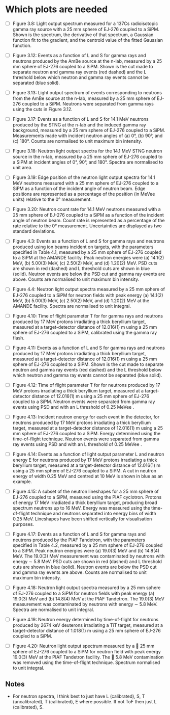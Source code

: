 # Which plots are needed
 - [ ] Figure 3.8: Light output spectrum measured for a 137Cs radioisotopic gamma ray source with a 25 mm sphere of EJ-276 coupled to a SiPM. Shown is the spectrum, the derivative of that spectrum, a Gaussian function fit to the gradient, and the centroid value of the fitted Gaussian function.
 - [ ] Figure 3.12: Events as a function of L and S for gamma rays and neutrons produced by the AmBe source at the n-lab, measured by a 25 mm sphere of EJ-276 coupled to a SiPM. Shown is the cut made to separate neutron and gamma ray events (red dashed) and the L threshold below which neutron and gamma ray events cannot be separated (blue solid).
 - [ ] Figure 3.13: Light output spectrum of events corresponding to neutrons from the AmBe source at the n-lab, measured by a 25 mm sphere of EJ-276 coupled to a SiPM. Neutrons were separated from gamma rays using the cuts in Figure 3.12.
 - [ ] Figure 3.17: Events as a function of L and S for 14.1 MeV neutrons produced by the STNG at the n-lab and the induced gamma ray background, measured by a 25 mm sphere of EJ-276 coupled to a SiPM. Measurements made with incident neutron angles of (a) 0°, (b) 90°, and (c) 180°. Counts are normalised to unit maximum bin intensity.
 - [ ] Figure 3.18: Neutron light output spectra for the 14.1 MeV STNG neutron source in the n-lab, measured by a 25 mm sphere of EJ-276 coupled to a SiPM at incident angles of 0°, 90°, and 180°. Spectra are normalised to unit area.
 - [ ] Figure 3.19: Edge position of the neutron light output spectra for 14.1 MeV neutrons measured with a 25 mm sphere of EJ-276 coupled to a SiPM as a function of the incident angle of neutron beam. Edge positions are represented as a percentage of the position (in MeVee units) relative to the 0° measurement.
 - [ ] Figure 3.20: Neutron count rate for 14.1 MeV neutrons measured with a 25 mm sphere of EJ-276 coupled to a SiPM as a function of the incident angle of neutron beam. Count rate is represented as a percentage of the rate relative to the 0° measurement. Uncertainties are displayed as two standard deviations.
 - [ ] Figure 4.3: Events as a function of L and S for gamma rays and neutrons produced using ion beams incident on targets, with the parameters specified in Table 4.1, measured by a 25 mm sphere of EJ-276 coupled to a SiPM at the AMANDE facility. Peak neutron energies were (a) 14.1(2) MeV, (b) 5.00(3) MeV, (c) 2.50(2) MeV, and (d) 1.20(2) MeV. PSD cuts are shown in red (dashed) and L threshold cuts are shown in blue (solid). Neutron events are below the PSD cut and gamma ray events are above. Counts are normalised to unit maximum bin intensity.
 - [ ] Figure 4.4: Neutron light output spectra measured by a 25 mm sphere of EJ-276 coupled to a SiPM for neutron fields with peak energy (a) 14.1(2) MeV, (b) 5.00(3) MeV, (c) 2.50(2) MeV, and (d) 1.20(2) MeV at the AMANDE facility. Spectra are normalised to unit integral.
 - [ ] Figure 4.10: Time of flight parameter T for for gamma rays and neutrons produced by 17 MeV protons irradiating a thick beryllium target, measured at a target-detector distance of 12.016(1) m using a 25 mm sphere of EJ-276 coupled to a SiPM, calibrated using the gamma ray flash.
 - [ ] Figure 4.11: Events as a function of L and S for gamma rays and neutrons produced by 17 MeV protons irradiating a thick beryllium target, measured at a target-detector distance of 12.016(1) m using a 25 mm sphere of EJ-276 coupled to a SiPM. Shown is the cut made to separate neutron and gamma ray events (red dashed) and the L threshold below which neutron and gamma ray events cannot be separated (blue solid).
 - [ ] Figure 4.12: Time of flight parameter T for for neutrons produced by 17 MeV protons irradiating a thick beryllium target, measured at a target-detector distance of 12.016(1) m using a 25 mm sphere of EJ-276 coupled to a SiPM. Neutron events were separated from gamma ray events using PSD and with an L threshold of 0.25 MeVee .
 - [ ] Figure 4.13: Incident neutron energy for each event in the detector, for neutrons produced by 17 MeV protons irradiating a thick beryllium target, measured at a target-detector distance of 12.016(1) m using a 25 mm sphere of EJ-276 coupled to a SiPM. Energy determined using the time-of-flight technique. Neutron events were separated from gamma ray events using PSD and with an L threshold of 0.25 MeVee .
 - [ ] Figure 4.14: Events as a function of light output parameter L and neutron energy E for neutrons produced by 17 MeV protons irradiating a thick beryllium target, measured at a target-detector distance of 12.016(1) m using a 25 mm sphere of EJ-276 coupled to a SiPM. A cut in neutron energy of width 0.25 MeV and centred at 10 MeV is shown in blue as an example.
 - [ ] Figure 4.15: A subset of the neutron lineshapes for a 25 mm sphere of EJ-276 coupled to a SiPM, measured using the PIAF cyclotron. Protons of energy 17 MeV irradiated a thick beryllium target, producing broad spectrum neutrons up to 16 MeV. Energy was measured using the time-of-flight technique and neutrons separated into energy bins of width 0.25 MeV. Lineshapes have been shifted vertically for visualisation purposes.
 - [ ] Figure 4.17: Events as a function of L and S for gamma rays and neutrons produced by the PIAF Tandetron, with the parameters specified in Table 4.2, measured by a 25 mm sphere of EJ-276 coupled to a SiPM. Peak neutron energies were (a) 19.0(3) MeV and (b) 14.8(4) MeV. The 19.0(3) MeV measurement was contaminated by neutrons with energy ∼ 5.8 MeV. PSD cuts are shown in red (dashed) and L threshold cuts are shown in blue (solid). Neutron events are below the PSD cut and gamma ray events are above. Counts are normalised to unit maximum bin intensity.
 - [ ] Figure 4.18: Neutron light output spectra measured by a 25 mm sphere of EJ-276 coupled to a SiPM for neutron fields with peak energy (a) 19.0(3) MeV and (b) 14.8(4) MeV at the PIAF Tandetron. The 19.0(3) MeV measurement was contaminated by neutrons with energy ∼ 5.8 MeV. Spectra are normalised to unit integral.
 - [ ] Figure 4.19: Neutron energy determined by time-of-flight for neutrons produced by 2674 keV deuterons irradiating a TiT target, measured at a target-detector distance of 1.018(1) m using a 25 mm sphere of EJ-276 coupled to a SiPM.
 - [ ] Figure 4.20: Neutron light output spectrum measured by a  25 mm sphere of EJ-276 coupled to a SiPM for neutron field with peak energy 19.0(3) MeV at the PIAF Tandetron facility. The ∼ 5.8 MeV contamination was removed using the time-of-flight technique. Spectrum normalised to unit integral.




## Notes
- For neutron spectra, I think best to just have L (calibrated), S, T (uncalibrated), T (calibrated), E where possible. If not ToF then just L (calibrated), S.